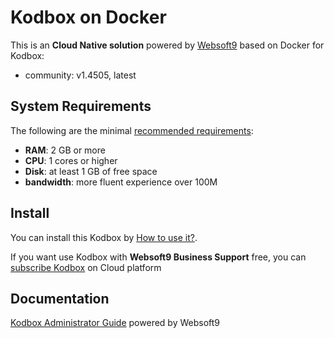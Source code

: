 # Kodbox on Docker  

This is an **Cloud Native solution** powered by [Websoft9](https://www.websoft9.com) based on Docker for Kodbox:

 - community:  v1.4505, latest


## System Requirements

The following are the minimal [recommended requirements](http://kodcloud.com):

* **RAM**: 2 GB or more
* **CPU**: 1 cores or higher
* **Disk**: at least 1 GB of free space
* **bandwidth**: more fluent experience over 100M  

## Install

You can install this Kodbox by [How to use it?](https://github.com/Websoft9/docker-library#how-to-use-it).   

If you want use Kodbox with **Websoft9 Business Support** free, you can [subscribe Kodbox](https://www.websoft9.com/apps) on Cloud platform

## Documentation

[Kodbox Administrator Guide](https://support.websoft9.com/docs/kodbox) powered by Websoft9
